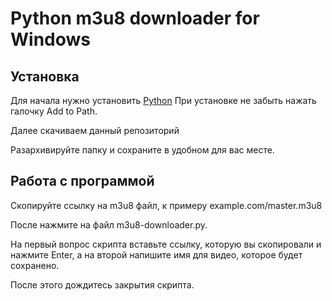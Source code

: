 # Python m3u8 downloader for Windows

## Установка
Для начала нужно установить [Python](python.org/downloads)
При установке не забыть нажать галочку Add to Path.

Далее скачиваем данный репозиторий

Разархивируйте папку и сохраните в удобном для вас месте.

## Работа с программой

Скопируйте ссылку на m3u8 файл, к примеру 
example.com/master.m3u8

После нажмите на файл m3u8-downloader.py.

На первый вопрос скрипта вставьте ссылку, которую вы скопировали и нажмите Enter, а на второй напишите имя для видео, которое будет сохранено.

После этого дождитесь закрытия скрипта.
